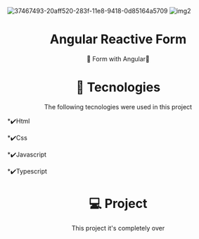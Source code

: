![37467493-20aff520-283f-11e8-9418-0d85164a5709](https://user-images.githubusercontent.com/79206432/134773047-e80e39d0-6789-48e5-93f2-c99cfdacf705.png)
![img2](https://user-images.githubusercontent.com/79206432/134773049-979f7304-0822-4bbb-aefb-f3583156f54b.png)

<h1 align="center"> Angular Reactive Form </h1>
<p align="center"> 🎉 Form with Angular🥳 </p>

<h1 align="center">🚀 Tecnologies</h1>
<p align="center">The following tecnologies were used in this project</p>
<p>*✔️Html</p>
<p>*✔️Css</p>
<p>*✔️Javascript</p>
<p>*✔️Typescript</p>

<h1 align="center"> 💻 Project </h1>
<p align="center"> This project it's completely over </p>

